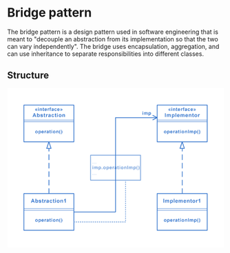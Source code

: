 # Bridge pattern
The bridge pattern is a design pattern used in software engineering that is meant to "decouple an abstraction from its implementation so that the two can vary independently". The bridge uses encapsulation, aggregation, and can use inheritance to separate responsibilities into different classes.

## Structure
<img src="./Structure.png" />